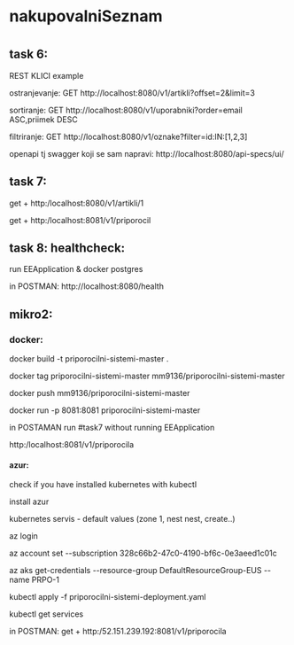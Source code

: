 # nakupovalniSeznam
#

## task 6:

REST KLICI example

ostranjevanje: GET http://localhost:8080/v1/artikli?offset=2&limit=3

sortiranje: GET http://localhost:8080/v1/uporabniki?order=email ASC,priimek DESC

filtriranje: GET http://localhost:8080/v1/oznake?filter=id:IN:[1,2,3]

openapi tj swagger koji se sam napravi: http://localhost:8080/api-specs/ui/

<!-- - ovo za napake je NeveljavniRegistriraniUporabnik na apiju u mappers, i koristimo ga u storitve u UporabnikZrno -->


## task 7: 

get + http:/localhost:8080/v1/artikli/1

get + http:/localhost:8081/v1/priporocil 


## task 8: healthcheck:

run EEApplication & docker postgres

in POSTMAN: http://localhost:8080/health

## mikro2:

### docker:

 docker build -t priporocilni-sistemi-master  .

 docker tag  priporocilni-sistemi-master mm9136/priporocilni-sistemi-master

 docker  push mm9136/priporocilni-sistemi-master

 docker run -p 8081:8081 priporocilni-sistemi-master
 
 in POSTAMAN run #task7 without running EEApplication

 <!-- i u postman pokrenem ono za vaje7 BEZ pokretanja EEApplication i radi -->

 http:/localhost:8081/v1/priporocila

#### azur:

check if you have installed kubernetes with kubectl
<!-- imam kubernetes vec u kompu, proverila sa komandom kubectl -->

install azur
<!-- instalis azur -->

kubernetes servis - default values (zone 1, nest nest, create..)
<!-- kubernetes servis napravi sa vaja dakle sve po default, zone 1, nest nest i create -->

<!-- kad se to napravi ides na connect -->

<!-- pre sve ides u cmd na kompu -->
az login 
<!-- onda idu prve dve komande iz azur kad kliknes na taj connet to cluster -->
 
az account set --subscription 328c66b2-47c0-4190-bf6c-0e3aeed1c01c
 
az aks get-credentials --resource-group DefaultResourceGroup-EUS --name PRPO-1
 
kubectl apply -f priporocilni-sistemi-deployment.yaml
  
kubectl get services

<!--dobijes kuber in tvoj priporocilni-sistemi i od tvoj vidis external ip i njega das umesto localhost u postman i ne pokreces eeapplicaiton pre toga
u postmanu das: -->
in POSTMAN: get + http:/52.151.239.192:8081/v1/priporocila
